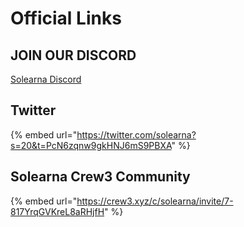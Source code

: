 # Official Links

## JOIN OUR DISCORD

[Solearna Discord](https://discord.gg/solearna)

## Twitter

{% embed url="https://twitter.com/solearna?s=20&t=PcN6zqnw9gkHNJ6mS9PBXA" %}

## Solearna Crew3 Community

{% embed url="https://crew3.xyz/c/solearna/invite/7-817YrqGVKreL8aRHjfH" %}
